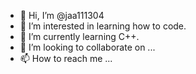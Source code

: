 - 👋 Hi, I’m @jaa111304
- 👀 I’m interested in learning how to code.
- 🌱 I’m currently learning C++.
- 💞️ I’m looking to collaborate on ...
- 📫 How to reach me ...

<!---
jaa111304/jaa111304 is a ✨ special ✨ repository because its `README.md` (this file) appears on your GitHub profile.
You can click the Preview link to take a look at your changes.
--->
